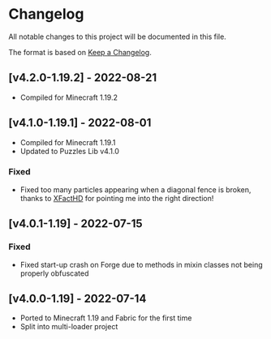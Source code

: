 # Changelog
All notable changes to this project will be documented in this file.

The format is based on [Keep a Changelog].

## [v4.2.0-1.19.2] - 2022-08-21
- Compiled for Minecraft 1.19.2

## [v4.1.0-1.19.1] - 2022-08-01
- Compiled for Minecraft 1.19.1
- Updated to Puzzles Lib v4.1.0
### Fixed
- Fixed too many particles appearing when a diagonal fence is broken, thanks to [XFactHD] for pointing me into the right direction!

## [v4.0.1-1.19] - 2022-07-15
### Fixed
- Fixed start-up crash on Forge due to methods in mixin classes not being properly obfuscated

## [v4.0.0-1.19] - 2022-07-14
- Ported to Minecraft 1.19 and Fabric for the first time
- Split into multi-loader project

[Keep a Changelog]: https://keepachangelog.com/en/1.0.0/
[XFactHD]: https://github.com/XFactHD